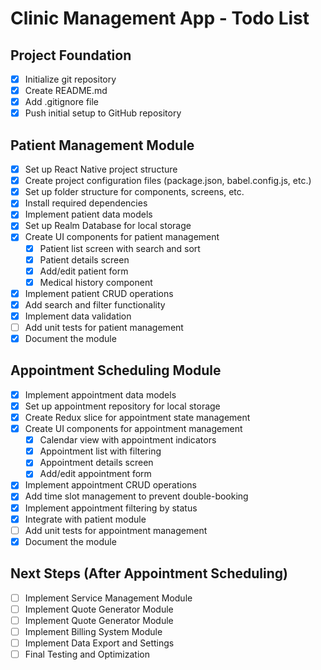 # Clinic Management App - Todo List

## Project Foundation
- [x] Initialize git repository
- [x] Create README.md
- [x] Add .gitignore file
- [x] Push initial setup to GitHub repository

## Patient Management Module
- [x] Set up React Native project structure
- [x] Create project configuration files (package.json, babel.config.js, etc.)
- [x] Set up folder structure for components, screens, etc.
- [x] Install required dependencies
- [x] Implement patient data models
- [x] Set up Realm Database for local storage
- [x] Create UI components for patient management
  - [x] Patient list screen with search and sort
  - [x] Patient details screen
  - [x] Add/edit patient form
  - [x] Medical history component
- [x] Implement patient CRUD operations
- [x] Add search and filter functionality
- [x] Implement data validation
- [ ] Add unit tests for patient management
- [x] Document the module

## Appointment Scheduling Module
- [x] Implement appointment data models
- [x] Set up appointment repository for local storage
- [x] Create Redux slice for appointment state management
- [x] Create UI components for appointment management
  - [x] Calendar view with appointment indicators
  - [x] Appointment list with filtering
  - [x] Appointment details screen
  - [x] Add/edit appointment form
- [x] Implement appointment CRUD operations
- [x] Add time slot management to prevent double-booking
- [x] Implement appointment filtering by status
- [x] Integrate with patient module
- [ ] Add unit tests for appointment management
- [x] Document the module

## Next Steps (After Appointment Scheduling)
- [ ] Implement Service Management Module
- [ ] Implement Quote Generator Module
- [ ] Implement Quote Generator Module
- [ ] Implement Billing System Module
- [ ] Implement Data Export and Settings
- [ ] Final Testing and Optimization
